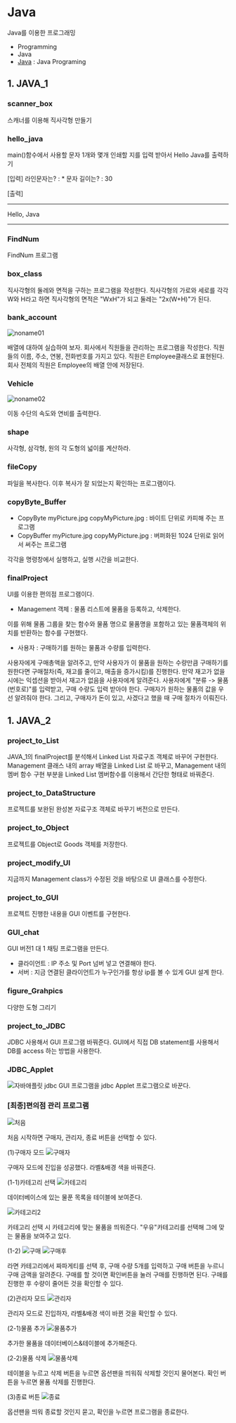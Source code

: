 # Java
Java를 이용한 프로그래밍

- Programming
- Java
- [Java](https://github.com/hyejeong99/Java) : Java Programing

## 1. JAVA_1
### scanner_box
스캐너를 이용해 직사각형 만들기

### hello_java
main()함수에서 사용할 문자 1개와 몇개 인쇄할 지를 입력 받아서 Hello Java를 출력하기

[입력]
라인문자는? : *
문자 길이는? : 30

[출력]
******************************
Hello, Java
******************************

### FindNum
FindNum 프로그램

### box_class
직사각형의 둘레와 면적을 구하는 프로그램을 작성한다. 직사각형의 가로와 세로를 각각 W와 H라고 하면 직사각형의 면적은 "WxH"가 되고 둘레는 "2x(W+H)"가 된다. 

### bank_account
![noname01](https://user-images.githubusercontent.com/59854960/113369288-f97f1000-939b-11eb-96ca-bfde2c5e4488.png)

배열에 대하여 실습하여 보자. 회사에서 직원들을 관리하는 프로그램을 작성한다. 직원들의 이름, 주소, 연봉, 전화번호를 가지고 있다. 직원은 Employee클래스로 표현된다. 회사 전체의 직원은 Employee의 배열 안에 저장된다.

### Vehicle
![noname02](https://user-images.githubusercontent.com/59854960/113369378-30edbc80-939c-11eb-8a20-738b692d4a21.png)

이동 수단의 속도와 연비를 출력한다.

### shape
사각형, 삼각형, 원의 각 도형의 넓이를 계산하라.

### fileCopy
파일을 복사한다.
이후 복사가 잘 되었는지 확인하는 프로그램이다.

### copyByte_Buffer
- CopyByte myPicture.jpg copyMyPicture.jpg
: 바이트 단위로 카피해 주는 프로그램
- CopyBuffer myPicture.jpg copyMyPicture.jpg
: 버퍼화된 1024 단위로 읽어서 써주는 프로그램

각각을 명령창에서 실행하고, 실행 시간을 비교한다.

### finalProject
UI를 이용한 편의점 프로그램이다.
- Management 객체 : 물품 리스트에 물품을 등록하고, 삭제한다.

이를 위해 물품 그룹을 찾는 함수와 물품 명으로 물품명을 포함하고 있는 물품객체의 위치를 반환하는 함수를 구현했다.

- 사용자 : 구매하기를 원하는 물품과 수량를 입력한다.

사용자에게 구매총액을 알려주고, 만약 사용자가 이 물품을 원하는 수량만큼 구매하기를 원한다면 구매절차(즉, 재고를 줄이고, 매출을 증가시킴)를 진행한다. 만약 재고가 없을시에는 익셉션을 받아서 재고가 없음을 사용자에게 알려준다.
사용자에게 "분류 -> 물품(번호로)"를 입력받고, 구매 수량도 입력 받아야 한다.
구매자가 원하는 물품의 값을 우선 알려줘야 한다. 그리고, 구매자가 돈이 있고, 사겠다고 했을 때 구매 절차가 이뤄진다.

## 1. JAVA_2
### project_to_List
JAVA_1의 finalProject를 분석해서 Linked List 자료구조 객체로 바꾸어 구현한다.
Management 클래스 내의 array 배열을 Linked List 로 바꾸고, Management 내의 멤버 함수 구현 부분을  Linked List 멤버함수를 이용해서 간단한 형태로 바꿔준다.

### project_to_DataStructure
프로젝트를 보완된 완성본 자료구조 객체로 바꾸기 버전으로 만든다.

### project_to_Object
프로젝트를 Object로 Goods 객체를 저장한다.

### project_modify_UI
지금까지 Management class가 수정된 것을 바탕으로 UI 클래스를 수정한다.

### project_to_GUI
프로젝트 진행한 내용을 GUI 이벤트를 구현한다.

### GUI_chat
GUI 버전1 대 1 채팅 프로그램을 만든다.

- 클라이언트 :  IP 주소 및 Port  넘버 넣고 연결해야 한다.
- 서버 : 지금 연결된 클라이언트가 누구인가를 항상  ip를 볼 수 있게  GUI 설계 한다.

### figure_Grahpics
다양한 도형 그리기

### project_to_JDBC
JDBC 사용해서 GUI 프로그램 바꿔준다. 
GUI에서 직접 DB statement를 사용해서 DB를 access 하는 방법을 사용한다.

### JDBC_Applet
![자바애플릿](https://user-images.githubusercontent.com/59854960/113370620-457f8400-939f-11eb-9bc3-152cf05480b8.png)
jdbc GUI 프로그램을 jdbc Applet 프로그램으로 바꾼다.

### [최종]편의점 관리 프로그램
![처음](https://user-images.githubusercontent.com/59854960/113370855-e3734e80-939f-11eb-9515-2b1ab8837bf5.png)

처음 시작하면 구매자, 관리자, 종료 버튼을 선택할 수 있다.

(1)구매자 모드
![구매자](https://user-images.githubusercontent.com/59854960/113370848-e1a98b00-939f-11eb-8b99-8881d61833f7.png)

구매자 모드에 진입을 성공했다.
라벨&배경 색을 바꿔준다.

(1-1)카테고리 선택
![카테고리](https://user-images.githubusercontent.com/59854960/113370857-e40be500-939f-11eb-9583-6bbd7bcef05c.png)

데이터베이스에 있는 물푼 목록을 테이블에 보여준다.

![카테고리2](https://user-images.githubusercontent.com/59854960/113370858-e40be500-939f-11eb-97b7-2acf7bbaa66b.png)

카테고리 선택 시 카테고리에 맞는 물품을 띄워준다.
"우유"카테고리를 선택해 그에 맞는 물품을 보여주고 있다.

(1-2)
![구매](https://user-images.githubusercontent.com/59854960/113370847-e110f480-939f-11eb-9729-3b13e0901b92.png)
![구매후](https://user-images.githubusercontent.com/59854960/113370850-e2422180-939f-11eb-9a56-43fed3a0379f.png)

라면 카테고리에서 짜파게티를 선택 후, 구매 수량 5개를 입력하고 구매 버튼을 누르니 구매 금액을 알려준다. 
구매를 할 것이면 확인버튼을 눌러 구매를 진행하면 된다.
구매를 진행한 후 수량이 줄어든 것을 확인할 수 있다.

(2)관리자 모드
![관리자](https://user-images.githubusercontent.com/59854960/113370845-e0785e00-939f-11eb-9319-faa8395a4beb.png)

관리자 모드로 진입하자, 라벨&배경 색이 바뀐 것을 확인할 수 있다.

(2-1)물품 추가
![물품추가](https://user-images.githubusercontent.com/59854960/113370853-e2dab800-939f-11eb-95f6-c72a2c82f666.png)

추가한 물품을 데이터베이스&테이블에 추가해준다.

(2-2)물품 삭제
![물품삭제](https://user-images.githubusercontent.com/59854960/113370851-e2422180-939f-11eb-9b76-0140e6b263dd.png)

테이블을 누르고 삭제 버튼을 누르면 옵션팬을 띄워줘 삭제할 것인지 물어본다. 확인 버튼을 누르면 물품 삭제를 진행한다.

(3)종료 버튼
![종료](https://user-images.githubusercontent.com/59854960/113370854-e2dab800-939f-11eb-8014-755b087af15c.png)

옵션팬을 띄워 종료할 것인지 묻고, 확인을 누르면 프로그램을 종료한다.
